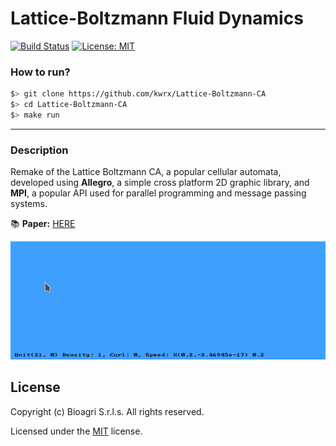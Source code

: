 # Lattice-Boltzmann Fluid Dynamics
[![Build Status](https://travis-ci.com/kwrx/Lattice-Boltzmann-CA.svg?branch=master)](https://travis-ci.com/kwrx/Lattice-Boltzmann-CA)
[![License: MIT](https://img.shields.io/badge/License-MIT-blue.svg)](/LICENSE)


### How to run?
```sh
$> git clone https://github.com/kwrx/Lattice-Boltzmann-CA
$> cd Lattice-Boltzmann-CA
$> make run
```

-------------------------------------------------------

### Description
Remake of the Lattice Boltzmann CA, a popular cellular automata, developed using **Allegro**, a simple cross platform 2D graphic library, and **MPI**, a popular API used for parallel programming and message passing systems.

:books: **Paper:** [HERE](docs/APSD.pdf)

![Lattice-Boltzmann-CA - Screenshot](/docs/anim.gif)

## License

Copyright (c) Bioagri S.r.l.s. All rights reserved.

Licensed under the [MIT](/LICENSE) license.